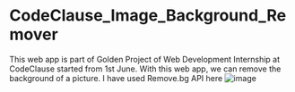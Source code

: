 # CodeClause_Image_Background_Remover
This web app is part of Golden Project of Web Development Internship at CodeClause started from 1st June.
With this web app, we can remove the background of a picture.
I have used Remove.bg API here
![image](https://github.com/Upasanay/CodeClause_Image_Background_Remover/assets/101192110/ee0969fa-1b17-4734-895a-9a0265861e7d)
